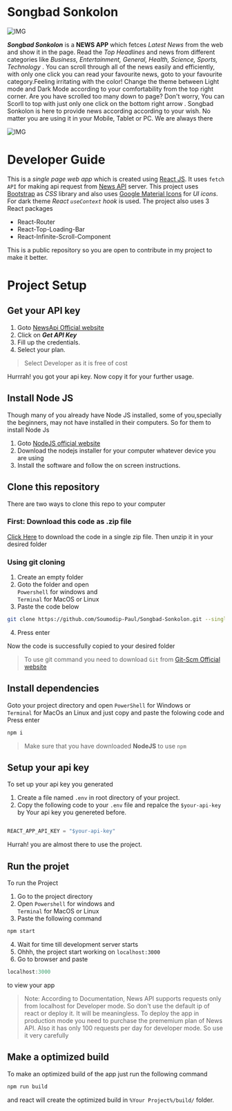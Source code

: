 # Songbad Sonkolon

![IMG](https://lh3.googleusercontent.com/-iBQN2ZBDq6s/YTCIffQYXPI/AAAAAAAAAAM/ZzoTo2xtiDIbTUKfUqp2yNXmzGocpC2pgCLcBGAsYHQ/localhost_3000_%2B%25282%2529.png)

***Songbad Sonkolon*** is a **NEWS APP** which fetces _Latest News_ from the web and show it in the page. Read the *Top Headlines* and news from different categories like _Business, Entertainment, General, Health, Science, Sports, Technology_  . You can scroll through all  of the news easily and efficiently, with only one click you can read your favourite news, goto to your favourite category.Feeling irritating with the color! Change the theme between Light mode and Dark Mode according to your comfortability from the top right corner. Are you have scrolled too many down to page? Don't worry, You can Scorll to top with just only one click on the bottom right arrow . Songbad Sonkolon is here to provide news according according to your wish. No matter you are using it in your Mobile, Tablet or PC. We are always there


![IMG](https://lh3.googleusercontent.com/-50XB7uSTMqs/YTCIfvYtdkI/AAAAAAAAAAQ/V1Ry6_pU43YJ8ke6MMczQMVBnoezGhfQQCLcBGAsYHQ/localhost_3000_%2528Moto%2BG4%2529.png)

# Developer Guide

This is a *single page web app* which is created using [React JS](https://reactjs.org). It uses `fetch API` for making api request from [News API](https://newsapi.org) server. This project uses [Bootstrap](https://getbootstrap.com) as _CSS_ library and also uses [Google Material Icons](https://fonts.google.com/icons)
for _UI icons_. For dark theme _React `useContext` hook_ is used. The project also uses 3 React packages

- React-Router
- React-Top-Loading-Bar
- React-Infinite-Scroll-Component

This is a public repository so you are open to contribute in my project to make it better.

# Project Setup

## Get your API key

1. Goto [NewsApi Official website](https://newsapi.org "newsapi.org") 
2. Click on ***Get API Key***
3. Fill up the credentials.
4. Select your plan.
> Select Developer as it is free of cost

Hurrrah! you got your api key. Now copy it  for your further usage.

## Install Node JS

Though many of you already have Node JS installed, some of you,specially the beginners, may not have installed
in their computers. So for them to install Node Js

1. Goto [NodeJS official website](https://nodejs.org/en/ "nodejs.org")
2. Download the nodejs installer for your computer whatever device you are using
3. Install the software and follow the on screen instructions.

## Clone this repository

There are two ways to clone this repo to your computer

### First: Download this code as .zip file

[Click Here](https://github.com/Soumodip-Paul/ReactWeb/zipball/main) to download the code in a single zip file.
Then unzip it in your desired folder

### Using git cloning

1. Create an empty folder 
2. Goto the folder and  open <br/> `Powershell` for windows and <br/> `Terminal` for MacOS or Linux
3. Paste the code below 

```bash
git clone https://github.com/Soumodip-Paul/Songbad-Sonkolon.git --single-branch 
```
4. Press enter 

Now the code is successfully copied to your desired folder

> To use git command you need to download `Git` from [Git-Scm Official website](https://git-scm.com/downloads "Download Git")

## Install dependencies

Goto your project directory and open
`PowerShell` for Windows or <br/> `Terminal` for MacOs an Linux and just copy and paste the folowing code
and Press enter

```bash
npm i
```

> Make sure that you have downloaded **NodeJS** to use `npm`

## Setup your api key

To set up your api key you generated 
1. Create a file named `.env` in root directory of your project.
2. Copy the following code to your `.env` file and repalce the `$your-api-key` by Your api key you genereted before.
```js

REACT_APP_API_KEY = "$your-api-key"

```

Hurrah! you are almost there to use the project.

## Run the projet

To run the Project 
1. Go to the project directory
2. Open `Powershell` for windows and <br/> `Terminal` for MacOS or Linux
3. Paste the following command 
```bash
npm start
```
4. Wait for time till development server starts
5. Ohhh, the project start working on `localhost:3000`
6. Go to browser and paste 
```js
localhost:3000
```
to view your app
> Note: According to Documentation, News API supports requests only from localhost for Developer mode. So don't use the default ip of react or deploy it. It will be meaningless. To deploy the app in production mode you need to purchase the prememium plan of News API. Also it has only 100 requests per day for developer mode. So use it very carefully

## Make a optimized build

To make an optimized build of the app just run the following command 
```bash
npm run build
```
and react will create the optimized build in `%Your Project%/build/` folder.
